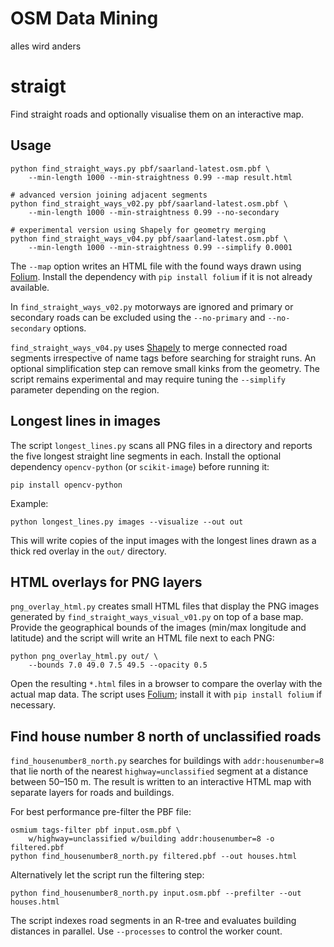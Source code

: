 # OSM Data Mining

alles wird anders

# straigt

Find straight roads and optionally visualise them on an interactive map.

## Usage

```
python find_straight_ways.py pbf/saarland-latest.osm.pbf \
    --min-length 1000 --min-straightness 0.99 --map result.html

# advanced version joining adjacent segments
python find_straight_ways_v02.py pbf/saarland-latest.osm.pbf \
    --min-length 1000 --min-straightness 0.99 --no-secondary

# experimental version using Shapely for geometry merging
python find_straight_ways_v04.py pbf/saarland-latest.osm.pbf \
    --min-length 1000 --min-straightness 0.99 --simplify 0.0001
```

The `--map` option writes an HTML file with the found ways drawn using
[Folium](https://python-visualization.github.io/folium/). Install the
dependency with `pip install folium` if it is not already available.

In `find_straight_ways_v02.py` motorways are ignored and primary or secondary
roads can be excluded using the `--no-primary` and `--no-secondary` options.

`find_straight_ways_v04.py` uses [Shapely](https://shapely.readthedocs.io/) to
merge connected road segments irrespective of name tags before searching for
straight runs. An optional simplification step can remove small kinks from the
geometry. The script remains experimental and may require tuning the
`--simplify` parameter depending on the region.

## Longest lines in images

The script `longest_lines.py` scans all PNG files in a directory and reports the
five longest straight line segments in each. Install the optional dependency
`opencv-python` (or `scikit-image`) before running it:

```
pip install opencv-python
```

Example:

```
python longest_lines.py images --visualize --out out
```

This will write copies of the input images with the longest lines drawn as a
thick red overlay in the `out/` directory.

## HTML overlays for PNG layers

`png_overlay_html.py` creates small HTML files that display the PNG images
generated by `find_straight_ways_visual_v01.py` on top of a base map. Provide
the geographical bounds of the images (min/max longitude and latitude) and the
script will write an HTML file next to each PNG:

```
python png_overlay_html.py out/ \
    --bounds 7.0 49.0 7.5 49.5 --opacity 0.5
```

Open the resulting `*.html` files in a browser to compare the overlay with the
actual map data. The script uses [Folium](https://python-visualization.github.io/folium/);
install it with `pip install folium` if necessary.

## Find house number 8 north of unclassified roads

`find_housenumber8_north.py` searches for buildings with `addr:housenumber=8` that
lie north of the nearest `highway=unclassified` segment at a distance between
50–150 m. The result is written to an interactive HTML map with separate layers
for roads and buildings.

For best performance pre-filter the PBF file:

```
osmium tags-filter pbf input.osm.pbf \
    w/highway=unclassified w/building addr:housenumber=8 -o filtered.pbf
python find_housenumber8_north.py filtered.pbf --out houses.html
```

Alternatively let the script run the filtering step:

```
python find_housenumber8_north.py input.osm.pbf --prefilter --out houses.html
```

The script indexes road segments in an R-tree and evaluates building distances
in parallel. Use `--processes` to control the worker count.
